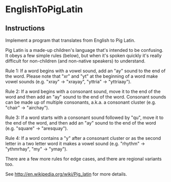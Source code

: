 # EnglishToPigLatin

## Instructions
Implement a program that translates from English to Pig Latin.

Pig Latin is a made-up children's language that's intended to be confusing. It obeys a few simple rules (below),
but when it's spoken quickly it's really difficult for non-children (and non-native speakers) to understand.

Rule 1: If a word begins with a vowel sound, add an "ay" sound to the end of the word. Please note that "xr"
and "yt" at the beginning of a word make vowel sounds (e.g. "xray" -> "xrayay", "yttria" -> "yttriaay").

Rule 2: If a word begins with a consonant sound, move it to the end of the word and
then add an "ay" sound to the end of the word. Consonant sounds can be made up of multiple consonants,
a.k.a. a consonant cluster (e.g. "chair" -> "airchay").

Rule 3: If a word starts with a consonant sound followed by "qu", move it to the end of the word,
and then add an "ay" sound to the end of the word (e.g. "square" -> "aresquay").

Rule 4: If a word contains a "y" after a consonant cluster or
as the second letter in a two letter word it makes a vowel sound (e.g. "rhythm" -> "ythmrhay", "my" -> "ymay").

There are a few more rules for edge cases, and there are regional variants too.

See http://en.wikipedia.org/wiki/Pig_latin for more details.

